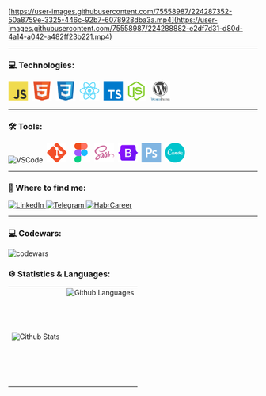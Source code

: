 [https://user-images.githubusercontent.com/75558987/224287352-50a8759e-3325-446c-92b7-6078928dba3a.mp4](https://user-images.githubusercontent.com/75558987/224288882-e2df7d31-d80d-4a14-a042-a482ff23b221.mp4)

---

### 💻 Technologies:

<div>
  <img src="https://github.com/devicons/devicon/blob/master/icons/javascript/javascript-original.svg" title="JavaScript" alt="JavaScript" width="40" height="40"/>&nbsp
  <img src="https://github.com/devicons/devicon/blob/master/icons/html5/html5-original.svg" title="HTML" alt="HTML" width="40" height="40"/>&nbsp
  <img src="https://github.com/devicons/devicon/blob/master/icons/css3/css3-original.svg" title="CSS" alt="CSS" width="40" height="40"/>&nbsp
  <img src="https://github.com/devicons/devicon/blob/master/icons/react/react-original.svg" title="ReactJS" alt="ReactJS" width="40" height="40"/>&nbsp
  <img src="https://github.com/devicons/devicon/blob/master/icons/typescript/typescript-original.svg" title="TypeScript" alt="TypeScript" width="40" height="40"/>&nbsp
  <img src="https://github.com/devicons/devicon/blob/master/icons/nodejs/nodejs-original.svg" title="NodeJS" alt="NodeJS" width="40" height="40"/>&nbsp
  <img src="https://github.com/devicons/devicon/blob/master/icons/wordpress/wordpress-original.svg" title="WordPress" alt="WordPress" width="40" height="40"/>&nbsp
</div>

---

### 🛠 Tools:

<div>
  <img src="https://github.com/hussainweb/hussainweb/blob/main/icons/vscode.png" title="GIT" alt="VSCode" width="40" height="40"/>&nbsp
  <img src="https://github.com/devicons/devicon/blob/master/icons/git/git-original.svg" title="GIT" alt="GIT" width="40" height="40"/>&nbsp
  <img src="https://github.com/devicons/devicon/blob/master/icons/figma/figma-original.svg" title="Figma" alt="Figma" width="40" height="40"/>&nbsp; 
  <img src="https://github.com/devicons/devicon/blob/master/icons/sass/sass-original.svg" title="Sass" alt="Sass" width="40" height="40"/>&nbsp 
  <img src="https://github.com/devicons/devicon/blob/master/icons/bootstrap/bootstrap-original.svg" title="Bootstrap" alt="Bootstrap" width="40" height="40"/>&nbsp 
  <img src="https://github.com/devicons/devicon/blob/master/icons/photoshop/photoshop-plain.svg" title="Photoshop" alt="Photoshop" width="40" height="40"/>&nbsp;
  <img src="https://github.com/devicons/devicon/blob/master/icons/canva/canva-original.svg" title="Canva" alt="Canva" width="40" height="40"/>&nbsp;
</div>

---

### 🤝 Where to find me:

<div id="badges">
  <a href="https://www.linkedin.com/in/pavel-liashkevich/" target="_blank">
    <img src="https://cdn-icons-png.flaticon.com/512/2504/2504799.png" width="40" height="40" alt="LinkedIn" />
  </a>
  <a href="https://t.me/pavelleshkevich" target="_blank">
    <img src="https://cdn-icons-png.flaticon.com/512/2111/2111646.png" width="40" height="40" alt="Telegram" />
  </a>
  <a href="https://career.habr.com/pavelleshkevich81" target="_blank">
    <img src="https://habrastorage.org/r/w1560/storage2/ebf/ded/334/ebfded3341c46c05625c8990cb4c5e8e.png" width="40" height="40" alt="HabrCareer" />
  </a>
</div>
  
---

### 💻 Codewars:

![codewars](https://www.codewars.com/users/PavelLiashkevich/badges/large)

### ⚙️ Statistics & Languages:

<table>
  <tr>
    <td>
      <img align="left" src="http://github-readme-streak-stats.herokuapp.com?user=PavelLiashkevich&theme=dark&background=000000" alt="Github Stats" />
    </td>
    <td>
      <img height="195px" align="right" alt="Github Languages" src="https://github-readme-stats-sigma-five.vercel.app/api/top-langs/?username=PavelLiashkevich&layout=compact&theme=vision-friendly-dark" />
    </td>
  </tr>
</table>
